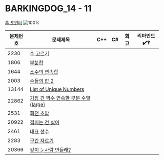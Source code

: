 # BARKINGDOG_14 - 11

[투 포인터](https://github.com/encrypted-def/basic-algo-lecture/blob/master/workbook/0x14.md)
![100%](https://progress-bar.xyz/0/?scale=11&title=progress&width=500&color=babaca&suffix=/11)

| 문제번호 | 문제제목                                                      | C++ | C#  | 회고 | 리마인드✔️❓ |
| -------- | ------------------------------------------------------------- | --- | --- | ---- | ------------ |
| 2230     | [수 고르기](https://boj.kr/2230)                              |     |     |      |              |
| 1806     | [부분합](https://boj.kr/1806)                                 |     |     |      |              |
| 1644     | [소수의 연속합](https://boj.kr/1644)                          |     |     |      |              |
| 2003     | [수들의 합 2](https://boj.kr/2003)                            |     |     |      |              |
| 13144    | [List of Unique Numbers](https://boj.kr/13144)                |     |     |      |              |
| 22862    | [가장 긴 짝수 연속한 부분 수열 (large)](https://boj.kr/22862) |     |     |      |              |
| 2531     | [회전 초밥](https://boj.kr/2531)                              |     |     |      |              |
| 20922    | [겹치는 건 싫어](https://boj.kr/20922)                        |     |     |      |              |
| 2461     | [대표 선수](https://boj.kr/2461)                              |     |     |      |              |
| 2283     | [구간 자르기](https://boj.kr/2283)                            |     |     |      |              |
| 20366    | [같이 눈사람 만들래?](https://boj.kr/20366)                   |     |     |      |              |
